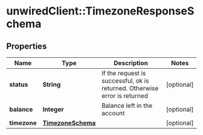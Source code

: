 # unwiredClient::TimezoneResponseSchema

## Properties
Name | Type | Description | Notes
------------ | ------------- | ------------- | -------------
**status** | **String** | If the request is successful, ok is returned. Otherwise error is returned | [optional] 
**balance** | **Integer** | Balance left in the account | [optional] 
**timezone** | [**TimezoneSchema**](TimezoneSchema.md) |  | [optional] 


